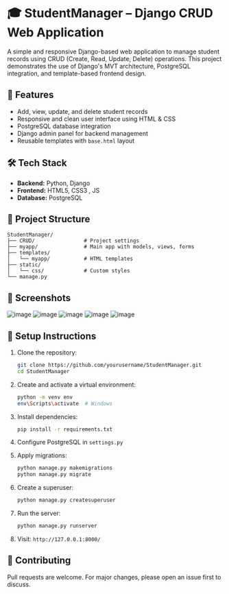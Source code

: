 # 🎓 StudentManager – Django CRUD Web Application
A simple and responsive Django-based web application to manage student records using CRUD (Create, Read, Update, Delete) operations. This project demonstrates the use of Django's MVT architecture, PostgreSQL integration, and template-based frontend design.

## 🚀 Features

- Add, view, update, and delete student records
- Responsive and clean user interface using HTML & CSS
- PostgreSQL database integration
- Django admin panel for backend management
- Reusable templates with `base.html` layout

## 🛠️ Tech Stack

- **Backend:** Python, Django
- **Frontend:** HTML5, CSS3 , JS
- **Database:** PostgreSQL

## 📁 Project Structure

```
StudentManager/
├── CRUD/                # Project settings
├── myapp/               # Main app with models, views, forms
├── templates/
│   └── myapp/           # HTML templates
├── static/
│   └── css/             # Custom styles
└── manage.py
```

## 📸 Screenshots

![image](https://github.com/user-attachments/assets/7914a4e7-5b7d-4af5-949e-f53509488215)
![image](https://github.com/user-attachments/assets/da31410d-f508-43c0-a555-21d77cb9f4e8)
![image](https://github.com/user-attachments/assets/a9403010-864f-483c-9f90-26298adcb4c2)
![image](https://github.com/user-attachments/assets/b2f62871-2cb6-45ca-a09c-727d79e4e787)
![image](https://github.com/user-attachments/assets/30c18ce9-1e15-4f99-a962-845685a46f42)

## 📝 Setup Instructions

1. Clone the repository:
   ```bash
   git clone https://github.com/yourusername/StudentManager.git
   cd StudentManager
   ```

2. Create and activate a virtual environment:
   ```bash
   python -m venv env
   env\Scripts\activate  # Windows
   ```

3. Install dependencies:
   ```bash
   pip install -r requirements.txt
   ```

4. Configure PostgreSQL in `settings.py`

5. Apply migrations:
   ```bash
   python manage.py makemigrations
   python manage.py migrate
   ```

6. Create a superuser:
   ```bash
   python manage.py createsuperuser
   ```

7. Run the server:
   ```bash
   python manage.py runserver
   ```

8. Visit: `http://127.0.0.1:8000/`

## 🤝 Contributing

Pull requests are welcome. For major changes, please open an issue first to discuss.



